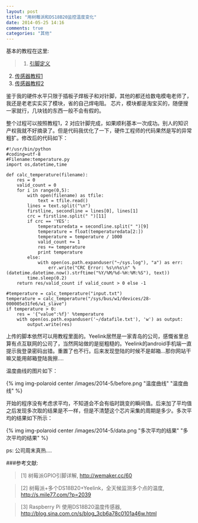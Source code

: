 ```yaml
---
layout: post
title: "用树莓派和DS18B20监控温度变化"
date: 2014-05-25 14:16
comments: true
categories: "其他"
---
```


  基本的教程在这里: 

> 1.  [引脚定义][1]
 2.  [传感器教程1][2]
 3.  [传感器教程2][3]
  
  鉴于我的硬件水平只限于插板子焊板子和对针脚，其他的都还给数电模电老师了，我还是老老实实买了模块，省的自己焊电阻。
芯片，模块都是淘宝买的，随便搜一家就行，几块钱的东西一般不会有假的。


  整个过程可以按照教程1，2 对应针脚完成，如果顺利基本一次成功。别人的知识产权我就不好摘录了。但是代码我优化了一下，硬件工程师的代码果然是写的异常粗犷。修改后的代码如下：

	#!/usr/bin/python
	#coding=utf-8
	#Filename:temperature.py
	import os,datetime,time

	def calc_temperature(filename):
	    res = 0
	    valid_count = 0
	    for i in range(0,5):
	        with open(filename) as tfile:
	            text = tfile.read()
	        lines = text.split("\n")
	        firstline, secondline = lines[0], lines[1]
	        crc = firstline.split(" ")[11]
	        if crc == 'YES':
	            temperaturedata = secondline.split(" ")[9]
	            temperature = float(temperaturedata[2:])
	            temperature = temperature / 1000
	            valid_count += 1
	            res += temperature
	            print temperature
	        else:
	            with open(os.path.expanduser("~/sys.log"), "a") as err:
	                err.write("CRC Error: %s\n%s\n" % (datetime.datetime.now().strftime("%Y/%M/%d-%H:%M:%S"), text))
	        time.sleep(0.2)
	    return res/valid_count if valid_count > 0 else -1

	#temperature = calc_temperature("input.txt")
	temperature = calc_temperature("/sys/bus/w1/devices/28-000005e31fe6/w1_slave")
	if temperature > 0:
	    res = '{"value":%f}' %temperature
	    with open(os.path.expanduser('~/datafile.txt'), 'w') as output:
	        output.write(res)

<!--more-->

  上传的脚本依然可以用教程里面的。Yeelink居然是一家青岛的公司，感慨省里总算有点互联网的公司了，当然网站做的是挺粗糙的。Yeelink的android手机端一直提示我登录密码出错。重置了也不行。后来发现登陆的时候不是邮箱...那你网站干嘛又能用邮箱登陆我擦....

  温度曲线的图片如下： 
  
  {% img img-polaroid center /images/2014-5/before.png "温度曲线" "温度曲线" %}

  开始的程序没有考虑求平均，不知道会不会有临时跳变的瞬间值。后来加了平均值之后发现多次取的结果是不一样，但是不清楚这个芯片采集的周期是多少。多次平均的结果如下所示：

  {% img img-polaroid center /images/2014-5/data.png "多次平均的结果" "多次平均的结果" %}

  ps: 公司周末真热....

[1]: http://wemaker.cc/60   "树莓派GPIO引脚详解"
[2]: http://s.mile77.com/?p=2039  "树莓派+多个DS18B20+Yeelink，全天候监测多个点的温度"
[3]: http://blog.sina.com.cn/s/blog_3cb6a78c0101a46w.html  "Raspberry Pi 使用DS18B20温度传感器"


###参考文献:

>\[1] 树莓派GPIO引脚详解, <http://wemaker.cc/60>

>\[2] 树莓派+多个DS18B20+Yeelink，全天候监测多个点的温度, <http://s.mile77.com/?p=2039>

>\[3] Raspberry Pi 使用DS18B20温度传感器, <http://blog.sina.com.cn/s/blog_3cb6a78c0101a46w.html>